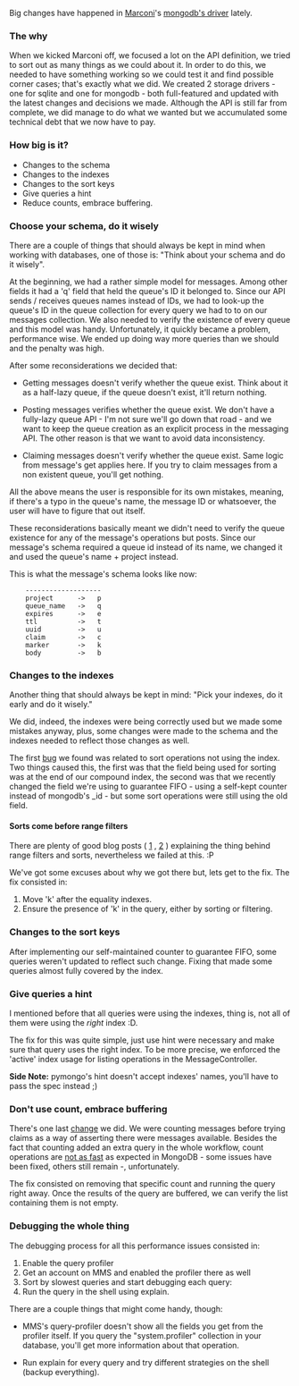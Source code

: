 <!---
$"metadata"$
{
  "md": true,
  "title": "Marconi's mongodb driver improvements",
  "draft": false,
  "slug": "marconi-mongodb-driver-improvements",
  "tags": [
    "mongodb",
    "python",
    "openstack",
    "marconi"
  ]
}
$"metadata"$
-->

Big changes have happened in [Marconi](https://wiki.openstack.org/wiki/Marconi)'s [mongodb's driver](http://blog.flaper87.org/post/5161e76f0f06d378ae482adc/) lately.

### The why

When we kicked Marconi off, we focused a lot on the API definition, we tried to sort out as many things as we could about it. In order to do this, we needed to have something working so we could test it and find possible corner cases; that's exactly what we did. We created 2 storage drivers - one for sqlite and one for mongodb - both full-featured and updated with the latest changes and decisions we made. Although the API is still far from complete, we did manage to do what we wanted but we accumulated some technical debt that we now have to pay.

### How big is it?

* Changes to the schema
* Changes to the indexes
* Changes to the sort keys
* Give queries a hint
* Reduce counts, embrace buffering.

### Choose your schema, do it wisely

There are a couple of things that should always be kept in mind when working with databases, one of those is: "Think about your schema and do it wisely".

At the beginning, we had a rather simple model for messages. Among other fields it had a 'q' field that held the queue's ID it belonged to. Since our API sends / receives queues names instead of IDs, we had to look-up the queue's ID in the queue collection for every query we had to to on our messages collection. We also needed to verify the existence of every queue and this model was handy. Unfortunately, it quickly became a problem, performance wise. We ended up doing way more queries than we should and the penalty was high.

After some reconsiderations we decided that:

* Getting messages doesn't verify whether the queue exist. Think about it as a half-lazy queue, if the queue doesn't exist, it'll return nothing.

* Posting messages verifies whether the queue exist. We don't have a fully-lazy queue API - I'm not sure we'll go down that road - and we want to keep the queue creation as an explicit process in the messaging API. The other reason is that we want to avoid data inconsistency.

* Claiming messages doesn't verify whether the queue exist. Same logic from message's get applies here. If you try to claim messages from a non existent queue, you'll get nothing.

All the above means the user is responsible for its own mistakes, meaning, if there's a typo in the queue's name, the message ID or whatsoever, the user will have to figure that out itself.

These reconsiderations basically meant we didn't need to verify the queue existence for any of the message's operations but posts. Since our message's schema required a queue id instead of its name, we changed it and used the queue's name + project instead.

This is what the message's schema looks like now:

        -------------------
        project      ->   p
        queue_name   ->   q
        expires      ->   e
        ttl          ->   t
        uuid         ->   u
        claim        ->   c
        marker       ->   k
        body         ->   b


### Changes to the indexes

Another thing that should always be kept in mind: "Pick your indexes, do it early and do it wisely."

We did, indeed, the indexes were being correctly used but we made some mistakes anyway, plus, some changes were made to the schema and the indexes needed to reflect those changes as well.

The first [bug](https://bugs.launchpad.net/marconi/+bug/1206153) we found was related to sort operations not using the index. Two things caused this, the first was that the field being used for sorting was at the end of our compound index, the second was that we recently changed the field we're using to guarantee FIFO - using a self-kept counter instead of mongodb's _id - but some sort operations were still using the old field.

#### Sorts come before range filters

There are plenty of good blog posts ( [1](http://blog.mongolab.com/2012/06/cardinal-ins/) ,  [2](http://snmaynard.com/2012/10/17/things-i-wish-i-knew-about-mongodb-a-year-ago/) ) explaining the thing behind range filters and sorts, nevertheless we failed at this. :P

We've got some excuses about why we got there but, lets get to the fix. The fix consisted in:

1. Move 'k' after the equality indexes.
2. Ensure the presence of 'k' in the query, either by sorting or filtering.

### Changes to the sort keys

After implementing our self-maintained counter to guarantee FIFO, some queries weren't updated to reflect such change. Fixing that made some queries almost fully covered by the index.

### Give queries a hint

I mentioned before that all queries were using the indexes, thing is, not all of them were using the *right* index :D.

The fix for this was quite simple, just use hint were necessary and make sure that query uses the right index. To be more precise, we enforced the 'active' index usage for listing operations in the MessageController.

**Side Note:** pymongo's hint doesn't accept indexes' names, you'll have to pass the spec instead ;)

### Don't use count, embrace buffering

There's one last [change](https://bugs.launchpad.net/marconi/+bug/1207759) we did. We were counting messages before trying claims as a way of asserting there were messages available. Besides the fact that counting added an extra query in the whole workflow, count operations are [not as fast](https://jira.mongodb.org/browse/SERVER-1752) as expected in MongoDB - some issues have been fixed, others still remain -, unfortunately.

The fix consisted on removing that specific count and running the query right away. Once the results of the query are buffered, we can verify the list containing them is not empty.

### Debugging the whole thing

The debugging process for all this performance issues consisted in:

1. Enable the query profiler
2. Get an account on MMS and enabled the profiler there as well
3. Sort by slowest queries and start debugging each query:
  1. Run the query in the shell using explain.

There are a couple things that might come handy, though:

* MMS's query-profiler doesn't show all the fields you get from the profiler itself. If you query the "system.profiler" collection in your database, you'll get more information about that operation.

* Run explain for every query and try different strategies on the shell (backup everything).
